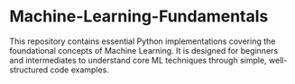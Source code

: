 # Machine-Learning-Fundamentals
This repository contains essential Python implementations covering the foundational concepts of Machine Learning. It is designed for beginners and intermediates to understand core ML techniques through simple, well-structured code examples.
